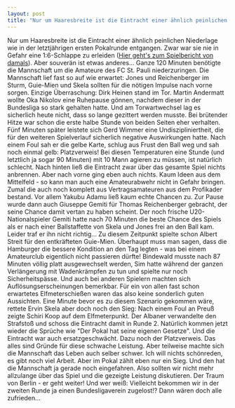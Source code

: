 ```yaml
---
layout: post
title: "Nur um Haaresbreite ist die Eintracht einer ähnlich peinlichen Niederlage wie in der letztjährigen ersten Pokalrunde entgangen."
---
```


Nur um Haaresbreite ist die Eintracht einer ähnlich peinlichen Niederlage wie in der letztjährigen ersten Pokalrunde entgangen. Zwar war sie nie in Gefahr eine 1:6-Schlappe zu erleiden ([Hier geht's zum Spielbericht von damals](http://www.eintracht-stats.de/daily/august.shtml#1)). Aber souverän ist etwas anderes... Ganze 120 Minuten benötigte die Mannschaft um die Amateure des FC St. Pauli niederzuringen. Die Mannschaft lief fast so auf wie erwartet: Jones und Reichenberger im Sturm, Guie-Mien und Skela sollten für die nötigen Impulse nach vorne sorgen. Einzige Überraschung: Dirk Heinen stand im Tor. Martin Andermatt wollte Oka Nikolov eine Ruhepause gönnen, nachdem dieser in der Bundesliga so stark gehalten hatte. Und am Torwartwechsel lag es sicherlich heute nicht, dass so lange gezittert werden musste. Bei brütender Hitze war schon die erste halbe Stunde von beiden Seiten eher verhalten. Fünf Minuten später leistete sich Gerd Wimmer eine Undiszipliniertheit, die für den weiteren Spielverlauf sicherlich negative Auswirkungen hatte. Nach einem Foul sah er die gelbe Karte, schlug aus Frust den Ball weg und sah noch einmal gelb: Platzverweis! Bei diesen Temperaturen eine Stunde (und letztlich ja sogar 90 Minuten) mit 10 Mann agieren zu müssen, ist natürlich schlecht. Nach hinten ließ die Eintracht zwar über das gesamte Spiel nichts anbrennen. Aber nach vorne ging eben auch nichts. Kaum Ideen aus dem Mittelfeld - so kann man auch eine Amateurabwehr nicht in Gefahr bringen. Zumal die auch noch komplett aus Vertragsamateuren aus dem Profikader bestand. Vor allem Yakubu Adamu ließ kaum echte Chancen zu. Zur Pause wurde dann auch Giuseppe Gemiti für Thomas Reichenberger gebracht, der seine Chance damit vertan zu haben scheint. Der noch frische U20-Nationalspieler Gemiti hatte nach 70 Minuten die beste Chance des Spiels als er nach einer Ballstaffette von Skela und Jones frei an den Ball kam. Leider traf er ihn nicht richtig... Zu diesem Zeitpunkt spielte schon Albert Streit für den entkräfteten Guie-Mien. Überhaupt muss man sagen, dass die Hamburger die bessere Kondition an den Tag legten - was bei einem Amateurclub eigentlich nicht passieren dürfte! Bindewald musste nach 87 Minuten völlig platt ausgewechselt werden, Sim hatte während der ganzen Verlängerung mit Wadenkrämpfen zu tun und spielte nur noch Sicherheitspässe. Und auch bei anderen Spielern machten sich Auflösungserscheinungen bemerkbar. Für ein von allen fast schon erwartetes Elfmeterschießen waren das also keine sonderlich guten Aussichten. Eine Minute bevor es zu diesem Szenario gekommen wäre, rettete Ervin Skela aber doch noch den Sieg: Nach einem Foul an Preuß zeigte Schiri Koop auf dem Elfmeterpunkt. Der Albaner verwandelte den Strafstoß und schoss die Eintracht damit in Runde 2. Natürlich kommen jetzt wieder die Sprüche wie "Der Pokal hat seine eigenen Gesetze". Und die Eintracht war auch ersatzgeschwächt. Dazu noch der Platzverweis. Das alles sind Gründe für diese schwache Leistung. Aber teilweise machte sich die Mannschaft das Leben auch selber schwer. Ich will nichts schönreden, es gibt noch viel Arbeit. Aber im Pokal zählt eben nur ein Sieg. Und den hat die Mannschaft ja gerade noch eingefahren. Also sollten wir nicht mehr allzulange über das Spiel und die gezeigte Leistung diskutieren. Der Traum von Berlin - er geht weiter! Und wer weiß: Vielleicht bekommen wir in der zweiten Runde ja einen Bundesligaverein zugelost!? Dann wären doch alle zufrieden...
